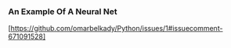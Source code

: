 ### An Example Of A Neural Net
[https://github.com/omarbelkady/Python/issues/1#issuecomment-671091528]

